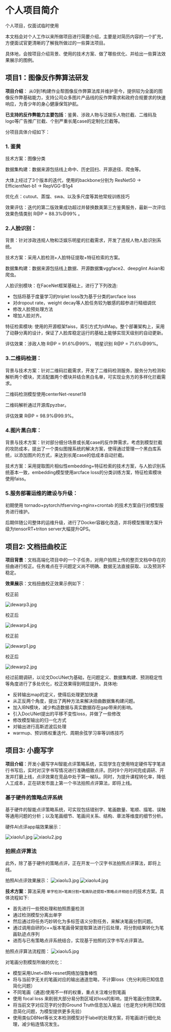 # 个人项目简介

个人项目，仅面试临时使用

本文档会对个人工作以来所做项目进行简要介绍，主要是对简历内容的一个扩充，方便面试官更清晰的了解我所做过的一些算法项目。

具体地，会按项目介绍背景、使用的技术方案、做了哪些优化、并给出一些算法效果展示的图例。


## 项目1：图像反作弊算法研发

**项目介绍**：  从0到1构建作业帮图像反作弊算法库并维护至今，提供较为全面的图像反作弊基础能力，支持公司众多图片产品线的反作弊需求和政府合规要求的快速响应，为青少年的身心健康保驾护航。

**已支持的反作弊能力主要包括**：鉴黄、涉政人物与泛娱乐人物拦截、二维码及logo等广告推广拦截、个别严重长尾case的定制化拦截等。

分项目具体介绍如下：

### 1. 鉴黄
   
技术方案：图像分类

数据集构建：数据来源包括线上命中、历史回扫、开源途径、爬虫等。

大体上经过了3个版本的迭代，使用的backbone分别为 ResNet50 -> EfficientNet-b1 -> RepVGG-B1g4

优化点：cutout、蒸馏、swa、以及多尺度等其他常规训练技巧

效果评估：迭代的第二版效果成功超过并替换数美第三方鉴黄服务，最新一次评估效果色情类别 R@P = 88.3%@99% 。

### 2.人脸识别：

背景：针对涉政违规人物和泛娱乐明星的拦截需求，开发了违规人物人脸识别系统。

技术方案：采用人脸检测+人脸特征提取+特征检索的方案。

数据集构建：数据来源包括线上数据、开源数据集vggface2、deepglint Asian和爬虫。

人脸识别模块：在FaceNet框架基础上，进行了下列改造:
- 包括将基于度量学习的triplet loss改为基于分类的arcface loss
- 对dropout rate，weight decay等人脸任务较为敏感的超参进行精细调优
- 修改人脸预处理方法
- 增加人脸对齐。

特征检索模块: 使用的开源框架faiss，索引方式为IdMap。整个部署架构上，采用了动静分离的设计，保证了人脸库稳定运行的基础上能够实现天级别的自动更新。

评估效果：涉政人物 R@P = 91.6%@99%， 明星识别 R@P = 71.6%@99%。

### 3.二维码检测：

背景与技术方案：针对二维码拦截需求，开发了二维码检测服务，服务分为检测和解析两个模块，灵活配置两个模块并结合黑白名单，可实现业务方的多样化拦截需求。

二维码检测模型使用centerNet-resnet18

二维码解析通过开源库pyzbar。

评估效果 R@P = 98.9%@99.9%。

### 4.图片黑白库：

背景与技术方案：针对部分细分场景或长尾case的反作弊需求，考虑到模型拦截的攻防成本，提出了一个类似图搜系统的解决方案，使得通过管理一个黑白库系统，以添加图片的方式，来达到长尾case的低成本自动拦截。

技术方案：采用提取图片相似性embedding+特征检索的技术方案，与人脸识别系统基本一致，embedding模型使用arcface loss的分类训练方案，特征检索模块使用faiss。

### 5.服务部署运维的建设与升级：

初期使用 tornado+pytorch/tfserving+nginx+crontab 的技术方案自行对模型服务进行维护。

后期伴随公司整体的运维升级，进行了Docker容器化改造，并将模型推理方案升级为tensorRT+triton server大幅提升QPS。


## 项目2: 文档扭曲校正

**项目背景**：文档高端化项目中的一个子任务，对用户拍照上传的整页文档中存在的扭曲进行校正。任务难点在于问题定义尚不明确、数据无法直接获取、以及预测不稳定。

**效果展示**：文档扭曲校正效果示例如下：

校正前

![dewarp3.jpg](imgs/dewarp3.png)

校正后

![dewarp4.jpg](imgs/dewarp4.png)

校正前

![dewarp1.jpg](imgs/dewarp1.jpg)

校正后

![dewarp2.jpg](imgs/dewarp2.jpg)

经过前期调研，以论文DocUNet为基础，在问题定义、数据集构建、预测稳定性等角度进行了多处优化，校正效果得到明显提升。具体地:
- 反转输出map的定义，使得后处理更加快速
- 从正反两个角度，提出了两种方法来解决扭曲数据集构建问题。
- 加入IBN模块，减少构造数据与真实数据存在gap带来的影响。
- 引入DocUNet提出的平移不变性loss，并做了一些修改
- 修改模型输出的归一化方式
- 对输出进行高斯滤波后处理
- warmup、预训练权重迭代、周期余弦学习率等训练技巧


## 项目3: 小鹿写字

**项目介绍**：开发小鹿写字AI智能点评策略系统，实现学生在使用特定硬件写字笔进行书写后，实时对汉字书写情况进行准确细致点评。历时8个月时间完成调研、开发并打磨上线，点评效果在竞品中处于第一梯队。同时，为提升课程转化率，降低人工成本，正在研发市面上第一个书法拍照点评算法，即将上线。

### 基于硬件的策略点评系统

基于硬件的智能点评策略系统，可实现包括错别字、笔画数量、笔顺、描笔、误触等通用问题的分析；以及笔画细节、笔画间关系、结构、章法等维度的细节分析。

硬件AI点评app端效果展示：

![xiaolu1.jpg](imgs/xiaolu1.jpg)
![xiaolu2.jpg](imgs/xiaolu2.jpg)

### 拍照点评算法

此外，除了基于硬件的策略点评，正在开发一个汉字书法拍照点评算法，即将上线。

拍照AI点评效果展示：
![xiaolu3.jpg](imgs/xiaolu3.jpg)
![xiaolu4.jpg](imgs/xiaolu4.png)

**技术方案**：算法采用 `单字检测+笔画分割+笔画轨迹提取+策略点评相结合`的技术方案。具体流程如下: 
- 首先进行一些预处理和拍照质量检测
- 通过检测模型分离出单字
- 然后通过将任务巧妙转化为多标签语义分割任务，来解决笔画分割问题。
- 通过调用自研的c++版本笔画骨架提取算法进行后处理，将分割结果转化为笔画轨迹点序列
- 进而与已有策略点评系统结合，实现基于拍照的汉字书写点评算法。

拍照点评算法流程图：
![xiaolu5.jpg](imgs/xiaolu5.png)

对笔画分割模型所做的优化：
- 模型采用Unet+IBN-resnet网络加强鲁棒性
- 将与当前字无关的笔画对应的输出通道忽略，不计算loss（充分利用已知信息简化问题）
- 不同笔画（通道)使用不一样的权重，重点关注难分割笔画
- 使用 focal loss 来削弱大部分易分割区域对loss的影响，提升笔画分割效果。
- 将当前文字对应范字的分割Ground Truth信息加入输出（也是充分利用已知信息简化问题，为模型提供更多先验）
- 使用类似DBNet等长文本检测模型对于label的处理方案，将笔画进行细化处理，减少粘连情况发生。

